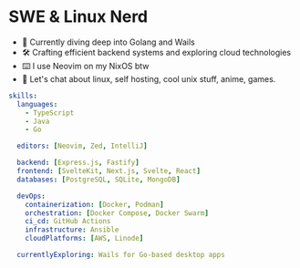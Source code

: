# SWE & Linux Nerd

- 🔭 Currently diving deep into Golang and Wails
- 🛠️ Crafting efficient backend systems and exploring cloud technologies
- ⌨️ I use Neovim on my NixOS btw
- 💬 Let's chat about linux, self hosting, cool unix stuff, anime, games.

```yaml
skills:
  languages:
    - TypeScript
    - Java
    - Go

  editors: [Neovim, Zed, IntelliJ]

  backend: [Express.js, Fastify]
  frontend: [SvelteKit, Next.js, Svelte, React]
  databases: [PostgreSQL, SQLite, MongoDB]

  devOps:
    containerization: [Docker, Podman]
    orchestration: [Docker Compose, Docker Swarm]
    ci_cd: GitHub Actions
    infrastructure: Ansible
    cloudPlatforms: [AWS, Linode]

  currentlyExploring: Wails for Go-based desktop apps
```
